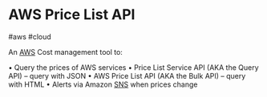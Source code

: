 # AWS Price List API
#aws #cloud 

An [AWS](Cloud%20Computing/AWS/AWS.md) Cost management tool to:

• Query the prices of AWS services
• Price List Service API (AKA the Query API) – query with JSON
• AWS Price List API (AKA the Bulk API) – query with HTML
• Alerts via Amazon [SNS](Cloud%20Computing/AWS/Application%20Integration/SNS.md) when prices change